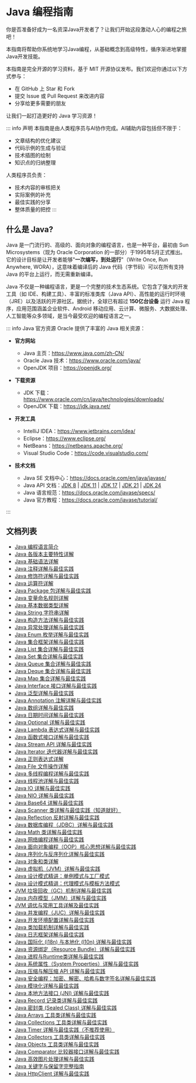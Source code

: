 # Java 编程指南

你是否准备好成为一名资深Java开发者了？让我们开始这段激动人心的编程之旅吧！

本指南将帮助你系统地学习Java编程，从基础概念到高级特性，循序渐进地掌握Java开发技能。

本指南是完全开源的学习资料，基于 MIT 开源协议发布。我们欢迎你通过以下方式参与：

- 在 GitHub 上 Star 和 Fork
- 提交 Issue 或 Pull Request 来改进内容
- 分享给更多需要的朋友

让我们一起打造更好的 Java 学习资源！

::: info 声明
本指南是由人类程序员与AI协作完成。AI辅助内容包括但不限于：

- 文章结构的优化建议
- 代码示例的生成与验证
- 技术插图的绘制
- 知识点的归纳整理

人类程序员负责：

- 技术内容的审核把关
- 实际案例的补充
- 最佳实践的分享
- 整体质量的把控
  :::

## 什么是 Java?

Java 是一门流行的、高级的、面向对象的编程语言，也是一种平台，最初由 Sun Microsystems（现为 Oracle Corporation 的一部分）于1995年5月正式推出。它的设计目标是让开发者能够"**一次编写，到处运行**"（Write Once, Run Anywhere, WORA），这意味着编译后的 Java 代码（字节码）可以在所有支持 Java 的平台上运行，而无需重新编译。

Java 不仅是一种编程语言，更是一个完整的技术生态系统。它包含了强大的开发工具（如 IDE、构建工具）、丰富的标准类库（Java API）、高性能的运行时环境（JRE）以及活跃的开源社区。据统计，全球已有超过 **150亿台设备** 运行 Java 程序，应用范围涵盖企业软件、Android 移动应用、云计算、微服务、大数据处理、人工智能等众多领域，是当今最受欢迎的编程语言之一。

::: info Java 官方资源
Oracle 提供了丰富的 Java 相关资源：

- **官方网站**
  - Java 主页：<https://www.java.com/zh-CN/>
  - Oracle Java 技术：<https://www.oracle.com/java/>
  - OpenJDK 项目：<https://openjdk.org/>

- **下载资源**
  - JDK 下载：<https://www.oracle.com/cn/java/technologies/downloads/>
  - OpenJDK 下载：<https://jdk.java.net/>

- **开发工具**
  - IntelliJ IDEA：<https://www.jetbrains.com/idea/>
  - Eclipse：<https://www.eclipse.org/>
  - NetBeans：<https://netbeans.apache.org/>
  - Visual Studio Code：<https://code.visualstudio.com/>

- **技术文档**
  - Java SE 文档中心：<https://docs.oracle.com/en/java/javase/>
  - Java API 文档：[JDK 8](https://docs.oracle.com/javase/8/docs/api/index.html) | [JDK 11](https://docs.oracle.com/javase/11/docs/api/index.html) | [JDK 17](https://docs.oracle.com/javase/17/docs/api/index.html) | [JDK 21](https://docs.oracle.com/en/java/javase/21/docs/api/index.html) | [JDK 24](https://docs.oracle.com/javase/24/docs/api/index.html)
  - Java 语言规范：<https://docs.oracle.com/javase/specs/>
  - Java 官方教程：<https://docs.oracle.com/javase/tutorial/>

:::

## 文档列表

- [Java 编程语言简介](./java-introduction.md)
- [Java 各版本主要特性详解](./java-version-features.md)
- [Java 基础语法详解](./java-basic-syntax.md)
- [Java 注释详解与最佳实践](./java-comments.md)
- [Java 修饰符详解与最佳实践](./java-modifier.md)
- [Java 运算符详解](./java-operators.md)
- [Java Package 包详解与最佳实践](./java-package.md)
- [Java 变量命名规则详解](./java-variable-naming.md)
- [Java 基本数据类型详解](./java-datatypes.md)
- [Java String 字符串详解](./java-string.md)
- [Java 构造方法详解与最佳实践](./java-constructor.md)
- [Java 异常处理详解与最佳实践](./java-exception.md)
- [Java Enum 枚举详解与最佳实践](./java-enum.md)
- [Java 集合框架详解与最佳实践](./java-collection-framework.md)
- [Java List 集合详解与最佳实践](./java-list.md)
- [Java Set 集合详解与最佳实践](./java-set.md)
- [Java Queue 集合详解与最佳实践](./java-queue.md)
- [Java Deque 集合详解与最佳实践](./java-deque.md)
- [Java Map 集合详解与最佳实践](./java-map.md)
- [Java Interface 接口详解与最佳实践](./java-interface.md)
- [Java 泛型详解与最佳实践](./java-generics.md)
- [Java Annotation 注解详解与最佳实践](./java-annotation.md)
- [Java 数组详解与最佳实践](./java-array.md)
- [Java 日期时间详解与最佳实践](./java-date-time.md)
- [Java Optional 详解与最佳实践](./java-optional.md)
- [Java Lambda 表达式详解与最佳实践](./java-lambda.md)
- [Java 函数式接口详解与最佳实践](./java-functional-interface.md)
- [Java Stream API 详解与最佳实践](./java-stream.md)
- [Java Iterator 迭代器详解与最佳实践](./java-iterator.md)
- [Java 正则表达式详解](./java-regular-expression.md)
- [Java File 文件操作详解](./java-file.md)
- [Java 多线程编程详解与最佳实践](./java-multi-threading.md)
- [Java 线程池详解与最佳实践](./java-thread-pool.md)
- [Java IO 详解与最佳实践](./java-io.md)
- [Java NIO 详解与最佳实践](./java-nio.md)
- [Java Base64 详解与最佳实践](./java-base64.md)
- [Java Scanner 类详解与最佳实践（知道就好）](./java-scanner.md)
- [Java Reflection 反射详解与最佳实践](./java-reflection.md)
- [Java 数据库编程（JDBC）详解与最佳实践](./java-jdbc.md)
- [Java Math 类详解与最佳实践](./java-math.md)
- [Java 网络编程详解与最佳实践](./java-network.md)
- [Java 面向对象编程（OOP）核心思想详解与最佳实践](./java-oop.md)
- [Java 序列化与反序列化详解与最佳实践](./java-serializable.md)
- [Java 对象和类详解](./java-object-classes.md)
- [Java 虚拟机（JVM）详解与最佳实践](./java-jvm.md)
- [Java 设计模式精讲：单例模式与工厂模式](./java-design-pattern-p1.md)
- [Java 设计模式精讲：代理模式与模板方法模式](./java-design-pattern-p2.md)
- [JVM 垃圾回收（GC）机制详解与最佳实践](./java-gc.md)
- [Java 内存模型（JMM）详解与最佳实践](./java-jmm.md)
- [JVM 调优与常用工具详解及最佳实践](./java-jvm-tuning.md)
- [Java 并发编程（JUC）详解与最佳实践](./java-juc.md)
- [Java 开发环境配置详解与最佳实践](./java-development-environment.md)
- [Java 类加载机制详解与最佳实践](./java-class-loading.md)
- [Java 日志框架详解与最佳实践](./java-logging.md)
- [Java 国际化 (i18n) 与本地化 (l10n) 详解与最佳实践](./java-i18n.md)
- [Java 资源绑定（Resource Bundle）详解与最佳实践](./java-resource-bundle.md)
- [Java 进程与Runtime类详解与最佳实践](./java-process-runtime.md)
- [Java 系统属性（System Properties）详解与最佳实践](./java-system-properties.md)
- [Java 压缩与解压缩 API 详解与最佳实践](./java-compression.md)
- [Java 安全编程：加密、解密、哈希与数字签名详解与最佳实践](./java-encryption.md)
- [Java 模块化详解与最佳实践](./java-modularity.md)
- [Java 本地方法接口 (JNI) 详解与最佳实践](./java-jni.md)
- [Java Record 记录类详解与最佳实践](./java-record.md)
- [Java 密封类 (Sealed Class) 详解与最佳实践](./java-sealed-class.md)
- [Java Arrays 工具类详解与最佳实践](./java-arrays.md)
- [Java Collections 工具类详解与最佳实践](./java-collections.md)
- [Java Timer 详解与最佳实践（不推荐使用）](./java-timer.md)
- [Java Collectors 工具类详解与最佳实践](./java-collectors.md)
- [Java Objects 工具类详解与最佳实践](./java-objects.md)
- [Java Comparator 比较器接口详解与最佳实践](./java-comparator.md)
- [Java 高效图片处理详解与最佳实践](./java-imageio.md)
- [Java 关键字与保留字完整指南](./java-keywords.md)
- [Java HttpClient 详解与最佳实践](./java-httpclient.md)
